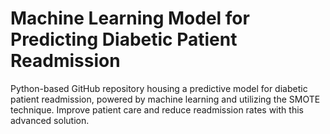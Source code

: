 # Machine Learning Model for Predicting Diabetic Patient Readmission
 Python-based GitHub repository housing a predictive model for diabetic patient readmission, powered by machine learning and utilizing the SMOTE technique. Improve patient care and reduce readmission rates with this advanced solution.
